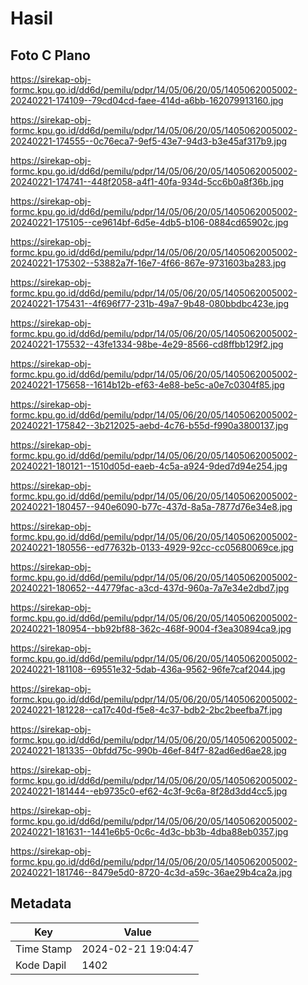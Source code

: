 # Hasil

## Foto C Plano

https://sirekap-obj-formc.kpu.go.id/dd6d/pemilu/pdpr/14/05/06/20/05/1405062005002-20240221-174109--79cd04cd-faee-414d-a6bb-162079913160.jpg

https://sirekap-obj-formc.kpu.go.id/dd6d/pemilu/pdpr/14/05/06/20/05/1405062005002-20240221-174555--0c76eca7-9ef5-43e7-94d3-b3e45af317b9.jpg

https://sirekap-obj-formc.kpu.go.id/dd6d/pemilu/pdpr/14/05/06/20/05/1405062005002-20240221-174741--448f2058-a4f1-40fa-934d-5cc6b0a8f36b.jpg

https://sirekap-obj-formc.kpu.go.id/dd6d/pemilu/pdpr/14/05/06/20/05/1405062005002-20240221-175105--ce9614bf-6d5e-4db5-b106-0884cd65902c.jpg

https://sirekap-obj-formc.kpu.go.id/dd6d/pemilu/pdpr/14/05/06/20/05/1405062005002-20240221-175302--53882a7f-16e7-4f66-867e-9731603ba283.jpg

https://sirekap-obj-formc.kpu.go.id/dd6d/pemilu/pdpr/14/05/06/20/05/1405062005002-20240221-175431--4f696f77-231b-49a7-9b48-080bbdbc423e.jpg

https://sirekap-obj-formc.kpu.go.id/dd6d/pemilu/pdpr/14/05/06/20/05/1405062005002-20240221-175532--43fe1334-98be-4e29-8566-cd8ffbb129f2.jpg

https://sirekap-obj-formc.kpu.go.id/dd6d/pemilu/pdpr/14/05/06/20/05/1405062005002-20240221-175658--1614b12b-ef63-4e88-be5c-a0e7c0304f85.jpg

https://sirekap-obj-formc.kpu.go.id/dd6d/pemilu/pdpr/14/05/06/20/05/1405062005002-20240221-175842--3b212025-aebd-4c76-b55d-f990a3800137.jpg

https://sirekap-obj-formc.kpu.go.id/dd6d/pemilu/pdpr/14/05/06/20/05/1405062005002-20240221-180121--1510d05d-eaeb-4c5a-a924-9ded7d94e254.jpg

https://sirekap-obj-formc.kpu.go.id/dd6d/pemilu/pdpr/14/05/06/20/05/1405062005002-20240221-180457--940e6090-b77c-437d-8a5a-7877d76e34e8.jpg

https://sirekap-obj-formc.kpu.go.id/dd6d/pemilu/pdpr/14/05/06/20/05/1405062005002-20240221-180556--ed77632b-0133-4929-92cc-cc05680069ce.jpg

https://sirekap-obj-formc.kpu.go.id/dd6d/pemilu/pdpr/14/05/06/20/05/1405062005002-20240221-180652--44779fac-a3cd-437d-960a-7a7e34e2dbd7.jpg

https://sirekap-obj-formc.kpu.go.id/dd6d/pemilu/pdpr/14/05/06/20/05/1405062005002-20240221-180954--bb92bf88-362c-468f-9004-f3ea30894ca9.jpg

https://sirekap-obj-formc.kpu.go.id/dd6d/pemilu/pdpr/14/05/06/20/05/1405062005002-20240221-181108--69551e32-5dab-436a-9562-96fe7caf2044.jpg

https://sirekap-obj-formc.kpu.go.id/dd6d/pemilu/pdpr/14/05/06/20/05/1405062005002-20240221-181228--ca17c40d-f5e8-4c37-bdb2-2bc2beefba7f.jpg

https://sirekap-obj-formc.kpu.go.id/dd6d/pemilu/pdpr/14/05/06/20/05/1405062005002-20240221-181335--0bfdd75c-990b-46ef-84f7-82ad6ed6ae28.jpg

https://sirekap-obj-formc.kpu.go.id/dd6d/pemilu/pdpr/14/05/06/20/05/1405062005002-20240221-181444--eb9735c0-ef62-4c3f-9c6a-8f28d3dd4cc5.jpg

https://sirekap-obj-formc.kpu.go.id/dd6d/pemilu/pdpr/14/05/06/20/05/1405062005002-20240221-181631--1441e6b5-0c6c-4d3c-bb3b-4dba88eb0357.jpg

https://sirekap-obj-formc.kpu.go.id/dd6d/pemilu/pdpr/14/05/06/20/05/1405062005002-20240221-181746--8479e5d0-8720-4c3d-a59c-36ae29b4ca2a.jpg


## Metadata

| Key        | Value               |
| ---------- | ------------------- |
| Time Stamp | 2024-02-21 19:04:47 |
| Kode Dapil | 1402                |



